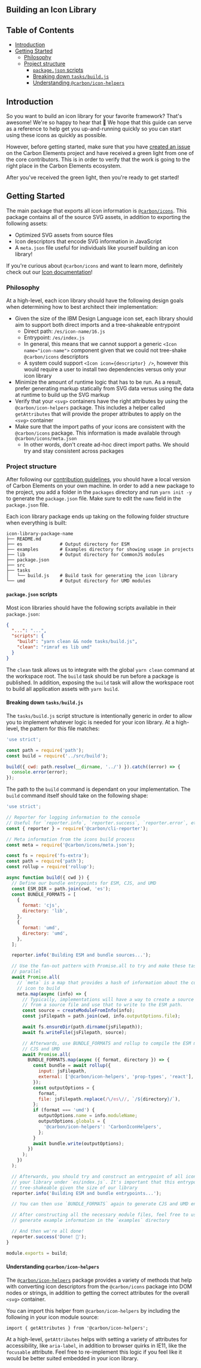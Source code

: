 ## Building an Icon Library

<!-- prettier-ignore-start -->
<!-- START doctoc generated TOC please keep comment here to allow auto update -->
<!-- DON'T EDIT THIS SECTION, INSTEAD RE-RUN doctoc TO UPDATE -->
## Table of Contents

- [Introduction](#introduction)
- [Getting Started](#getting-started)
  - [Philosophy](#philosophy)
  - [Project structure](#project-structure)
    - [`package.json` scripts](#packagejson-scripts)
    - [Breaking down `tasks/build.js`](#breaking-down-tasksbuildjs)
    - [Understanding `@carbon/icon-helpers`](#understanding-carbonicon-helpers)

<!-- END doctoc generated TOC please keep comment here to allow auto update -->
<!-- prettier-ignore-end -->

## Introduction

So you want to build an icon library for your favorite framework? That's
awesome! We're so happy to hear that 🎉 We hope that this guide can serve as a
reference to help get you up-and-running quickly so you can start using these
icons as quickly as possible.

However, before getting started, make sure that you have
[created an issue](https://github.com/IBM/carbon-elements/issues/new?labels=&template=feature_request.md)
on the Carbon Elements project and have received a green light from one of the
core contributors. This is in order to verify that the work is going to the
right place in the Carbon Elements ecosystem.

After you've received the green light, then you're ready to get started!

## Getting Started

The main package that exports all icon information is
[`@carbon/icons`](/packages/icons). This package contains all of the source SVG
assets, in addition to exporting the following assets:

- Optimized SVG assets from source files
- Icon descriptors that encode SVG information in JavaScript
- A `meta.json` file useful for individuals like yourself building an icon
  library!

If you're curious about `@carbon/icons` and want to learn more, definitely check
out our [Icon documentation](/docs/guides/icons.md)!

### Philosophy

At a high-level, each icon library should have the following design goals when
determining how to best architect their implementation:

- Given the size of the IBM Design Language icon set, each library should aim to
  support both direct imports and a tree-shakeable entrypoint
  - Direct path: `/es/icon-name/16.js`
  - Entrypoint: `/es/index.js`
  - In general, this means that we cannot support a generic
    `<Icon name="icon-name">` component given that we could not tree-shake
    `@carbon/icons` descriptors
  - A system could support `<Icon icon={descriptor} />`, however this would
    require a user to install two dependencies versus only your icon library
- Minimize the amount of runtime logic that has to be run. As a result, prefer
  generating markup statically from SVG data versus using the data at runtime to
  build up the SVG markup
- Verify that your `<svg>` containers have the right attributes by using the
  `@carbon/icon-helpers` package. This includes a helper called `getAttributes`
  that will provide the proper attributes to apply on the `<svg>` container
- Make sure that the import paths of your icons are consistent with the
  `@carbon/icons` package. This information is made available through
  `@carbon/icons/meta.json`
  - In other words, don't create ad-hoc direct import paths. We should try and
    stay consistent across packages

### Project structure

After following our [contribution guidelines](/.github/CONTRIBUTING.md), you
should have a local version of Carbon Elements on your own machine. In order to
add a new package to the project, you add a folder in the `packages` directory
and run `yarn init -y` to generate the `package.json` file. Make sure to edit
the `name` field in the `package.json` file.

Each icon library package ends up taking on the following folder structure when
everything is built:

```
icon-library-package-name
├── README.md
├── es              # Output directory for ESM
├── examples        # Examples directory for showing usage in projects
├── lib             # Output directory for CommonJS modules
├── package.json
├── src
├── tasks
│   └── build.js    # Build task for generating the icon library
└── umd             # Output directory for UMD modules
```

#### `package.json` scripts

Most icon libraries should have the following scripts available in their
`package.json`:

```json
{
  "...": "...",
  "scripts": {
    "build": "yarn clean && node tasks/build.js",
    "clean": "rimraf es lib umd"
  }
}
```

The `clean` task allows us to integrate with the global `yarn clean` command at
the workspace root. The `build` task should be run before a package is
published. In addition, exposing the `build` task will allow the workspace root
to build all application assets with `yarn build`.

#### Breaking down `tasks/build.js`

The `tasks/build.js` script structure is intentionally generic in order to allow
you to implement whatever logic is needed for your icon library. At a
high-level, the pattern for this file matches:

```js
'use strict';

const path = require('path');
const build = require('../src/build');

build({ cwd: path.resolve(__dirname, '../') }).catch((error) => {
  console.error(error);
});
```

The path to the `build` command is dependant on your implementation. The `build`
command itself should take on the following shape:

```js
'use strict';

// Reporter for logging information to the console
// Useful for `reporter.info`, `reporter.success`, `reporter.error`, etc.
const { reporter } = require('@carbon/cli-reporter');

// Meta information from the icons build process
const meta = require('@carbon/icons/meta.json');

const fs = require('fs-extra');
const path = require('path');
const rollup = require('rollup');

async function build({ cwd }) {
  // Define our bundle entrypoints for ESM, CJS, and UMD
  const ESM_DIR = path.join(cwd, 'es');
  const BUNDLE_FORMATS = [
    {
      format: 'cjs',
      directory: 'lib',
    },
    {
      format: 'umd',
      directory: 'umd',
    },
  ];

  reporter.info('Building ESM and bundle sources...');

  // Use the fan-out pattern with Promise.all to try and make these tasks run in
  // parallel
  await Promise.all(
    // `meta` is a map that provides a hash of information about the current
    // icon to build
    meta.map(async (info) => {
      // Typically, implementations will have a way to create a source module
      // from a source file and use that to write to the ESM path.
      const source = createModuleFromInfo(info);
      const jsFilepath = path.join(cwd, info.outputOptions.file);

      await fs.ensureDir(path.dirname(jsFilepath));
      await fs.writeFile(jsFilepath, source);

      // Afterwards, use BUNDLE_FORMATS and rollup to compile the ESM module to
      // CJS and UMD
      await Promise.all(
        BUNDLE_FORMATS.map(async ({ format, directory }) => {
          const bundle = await rollup({
            input: jsFilepath,
            external: ['@carbon/icon-helpers', 'prop-types', 'react'],
          });
          const outputOptions = {
            format,
            file: jsFilepath.replace(/\/es\//, `/${directory}/`),
          };
          if (format === 'umd') {
            outputOptions.name = info.moduleName;
            outputOptions.globals = {
              '@carbon/icon-helpers': 'CarbonIconHelpers',
            };
          }
          await bundle.write(outputOptions);
        })
      );
    })
  );

  // Afterwards, you should try and construct an entrypoint of all icons for
  // your library under `es/index.js`. It's important that this entrypoint is
  // tree-shakeable given the size of our library
  reporter.info('Building ESM and bundle entrypoints...');

  // You can then use `BUNDLE_FORMATS` again to generate CJS and UMD entrypoints

  // After constructing all the necessary module files, feel free to use this to
  // generate example information in the `examples` directory

  // And then we're all done!
  reporter.success('Done! 🎉');
}

module.exports = build;
```

#### Understanding `@carbon/icon-helpers`

The [`@carbon/icon-helpers`](/packages/icon-helpers) package provides a variety
of methods that help with converting icon descriptors from the `@carbon/icons`
package into DOM nodes or strings, in addition to getting the correct attributes
for the overall `<svg>` container.

You can import this helper from `@carbon/icon-helpers` by including the
following in your icon module source:

```
import { getAttributes } from '@carbon/icon-helpers';
```

At a high-level, `getAttributes` helps with setting a variety of attributes for
accessibility, like `aria-label`, in addition to browser quirks in IE11, like
the `focusable` attribute. Feel free to re-implement this logic if you feel like
it would be better suited embedded in your icon library.
